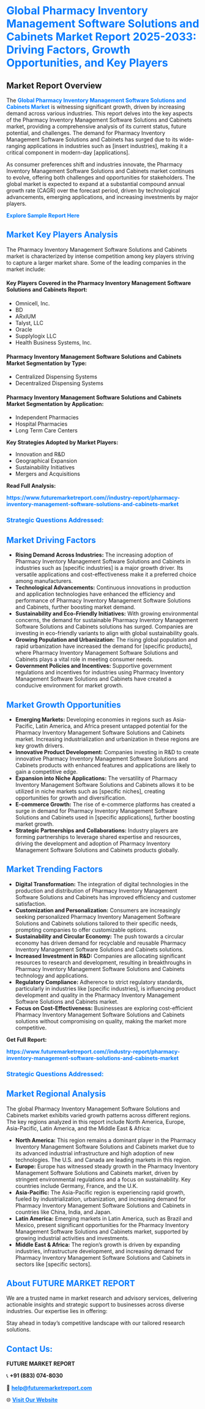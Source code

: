 <h1 style="color: #007BFF;">Global Pharmacy Inventory Management Software Solutions and Cabinets Market Report 2025-2033: Driving Factors, Growth Opportunities, and Key Players</h1>

<section id="overview">
<h2>Market Report Overview</h2>
<p>The <a href="https://www.futuremarketreport.com//industry-report/pharmacy-inventory-management-software-solutions-and-cabinets-market" style="color: #007BFF; text-decoration: none;"><strong>Global Pharmacy Inventory Management Software Solutions and Cabinets Market</strong></a> is witnessing significant growth, driven by increasing demand across various industries. This report delves into the key aspects of the Pharmacy Inventory Management Software Solutions and Cabinets market, providing a comprehensive analysis of its current status, future potential, and challenges. The demand for Pharmacy Inventory Management Software Solutions and Cabinets has surged due to its wide-ranging applications in industries such as [insert industries], making it a critical component in modern-day [applications].</p>
<p>As consumer preferences shift and industries innovate, the Pharmacy Inventory Management Software Solutions and Cabinets market continues to evolve, offering both challenges and opportunities for stakeholders. The global market is expected to expand at a substantial compound annual growth rate (CAGR) over the forecast period, driven by technological advancements, emerging applications, and increasing investments by major players.</p>
</section>

<section id="overview">
<p><a href="https://www.futuremarketreport.com//request-sample/reportId=45879" style="color: #007BFF; text-decoration: none;"><strong>Explore Sample Report Here</strong></a></p>
</section>

<section id="key-players">
<h2 style="color: #007BFF;">Market Key Players Analysis</h2>
<p>The Pharmacy Inventory Management Software Solutions and Cabinets market is characterized by intense competition among key players striving to capture a larger market share. Some of the leading companies in the market include:</p>
<h4>Key Players Covered in the Pharmacy Inventory Management Software Solutions and Cabinets Report:</h4>
<ul><li>Omnicell, Inc.</li><li>BD</li><li>ARxIUM</li><li>Talyst, LLC</li><li>Oracle</li><li>Supplylogix LLC</li><li>Health Business Systems, Inc.</li></ul>
<h4>Pharmacy Inventory Management Software Solutions and Cabinets Market Segmentation by Type:</h4>
<ul><li>Centralized Dispensing Systems</li><li>Decentralized Dispensing Systems</li></ul>

<h4>Pharmacy Inventory Management Software Solutions and Cabinets Market Segmentation by Application:</h4>
<ul><li>Independent Pharmacies</li><li>Hospital Pharmacies</li><li>Long Term Care Centers</li></ul>
<p><strong>Key Strategies Adopted by Market Players:</strong></p>
<ul>
<li>Innovation and R&D</li>
<li>Geographical Expansion</li>
<li>Sustainability Initiatives</li>
<li>Mergers and Acquisitions</li>
</ul>
</section>

<section>
<p><strong>Read Full Analysis: </strong></p><a href="https://www.futuremarketreport.com//industry-report/pharmacy-inventory-management-software-solutions-and-cabinets-market" style="color: #007BFF; text-decoration: none;"><strong>https://www.futuremarketreport.com//industry-report/pharmacy-inventory-management-software-solutions-and-cabinets-market</strong></a>
<h3 style="color: #007BFF;">Strategic Questions Addressed:</h3>
</section>

<section id="driving-factors">
<h2 style="color: #007BFF;">Market Driving Factors</h2>
<ul>
<li><strong>Rising Demand Across Industries:</strong> The increasing adoption of Pharmacy Inventory Management Software Solutions and Cabinets in industries such as [specific industries] is a major growth driver. Its versatile applications and cost-effectiveness make it a preferred choice among manufacturers.</li>
<li><strong>Technological Advancements:</strong> Continuous innovations in production and application technologies have enhanced the efficiency and performance of Pharmacy Inventory Management Software Solutions and Cabinets, further boosting market demand.</li>
<li><strong>Sustainability and Eco-Friendly Initiatives:</strong> With growing environmental concerns, the demand for sustainable Pharmacy Inventory Management Software Solutions and Cabinets solutions has surged. Companies are investing in eco-friendly variants to align with global sustainability goals.</li>
<li><strong>Growing Population and Urbanization:</strong> The rising global population and rapid urbanization have increased the demand for [specific products], where Pharmacy Inventory Management Software Solutions and Cabinets plays a vital role in meeting consumer needs.</li>
<li><strong>Government Policies and Incentives:</strong> Supportive government regulations and incentives for industries using Pharmacy Inventory Management Software Solutions and Cabinets have created a conducive environment for market growth.</li>
</ul>
</section>

<section id="growth-opportunities">
<h2 style="color: #007BFF;">Market Growth Opportunities</h2>
<ul>
<li><strong>Emerging Markets:</strong> Developing economies in regions such as Asia-Pacific, Latin America, and Africa present untapped potential for the Pharmacy Inventory Management Software Solutions and Cabinets market. Increasing industrialization and urbanization in these regions are key growth drivers.</li>
<li><strong>Innovative Product Development:</strong> Companies investing in R&D to create innovative Pharmacy Inventory Management Software Solutions and Cabinets products with enhanced features and applications are likely to gain a competitive edge.</li>
<li><strong>Expansion into Niche Applications:</strong> The versatility of Pharmacy Inventory Management Software Solutions and Cabinets allows it to be utilized in niche markets such as [specific niches], creating opportunities for growth and diversification.</li>
<li><strong>E-commerce Growth:</strong> The rise of e-commerce platforms has created a surge in demand for Pharmacy Inventory Management Software Solutions and Cabinets used in [specific applications], further boosting market growth.</li>
<li><strong>Strategic Partnerships and Collaborations:</strong> Industry players are forming partnerships to leverage shared expertise and resources, driving the development and adoption of Pharmacy Inventory Management Software Solutions and Cabinets products globally.</li>
</ul>
</section>

<section id="trending-factors">
<h2 style="color: #007BFF;">Market Trending Factors</h2>
<ul>
<li><strong>Digital Transformation:</strong> The integration of digital technologies in the production and distribution of Pharmacy Inventory Management Software Solutions and Cabinets has improved efficiency and customer satisfaction.</li>
<li><strong>Customization and Personalization:</strong> Consumers are increasingly seeking personalized Pharmacy Inventory Management Software Solutions and Cabinets solutions tailored to their specific needs, prompting companies to offer customizable options.</li>
<li><strong>Sustainability and Circular Economy:</strong> The push towards a circular economy has driven demand for recyclable and reusable Pharmacy Inventory Management Software Solutions and Cabinets solutions.</li>
<li><strong>Increased Investment in R&D:</strong> Companies are allocating significant resources to research and development, resulting in breakthroughs in Pharmacy Inventory Management Software Solutions and Cabinets technology and applications.</li>
<li><strong>Regulatory Compliance:</strong> Adherence to strict regulatory standards, particularly in industries like [specific industries], is influencing product development and quality in the Pharmacy Inventory Management Software Solutions and Cabinets market.</li>
<li><strong>Focus on Cost-Effectiveness:</strong> Businesses are exploring cost-efficient Pharmacy Inventory Management Software Solutions and Cabinets solutions without compromising on quality, making the market more competitive.</li>
</ul>
</section>

<section>
<p><strong>Get Full Report: </strong></p><a href="https://www.futuremarketreport.com//industry-report/pharmacy-inventory-management-software-solutions-and-cabinets-market" style="color: #007BFF; text-decoration: none;"><strong>https://www.futuremarketreport.com//industry-report/pharmacy-inventory-management-software-solutions-and-cabinets-market</strong></a>
<h3 style="color: #007BFF;">Strategic Questions Addressed:</h3>
</section>


<section id="regional-analysis">
<h2 style="color: #007BFF;">Market Regional Analysis</h2>
<p>The global Pharmacy Inventory Management Software Solutions and Cabinets market exhibits varied growth patterns across different regions. The key regions analyzed in this report include North America, Europe, Asia-Pacific, Latin America, and the Middle East & Africa:</p>
<ul>
<li><strong>North America:</strong> This region remains a dominant player in the Pharmacy Inventory Management Software Solutions and Cabinets market due to its advanced industrial infrastructure and high adoption of new technologies. The U.S. and Canada are leading markets in this region.</li>
<li><strong>Europe:</strong> Europe has witnessed steady growth in the Pharmacy Inventory Management Software Solutions and Cabinets market, driven by stringent environmental regulations and a focus on sustainability. Key countries include Germany, France, and the U.K.</li>
<li><strong>Asia-Pacific:</strong> The Asia-Pacific region is experiencing rapid growth, fueled by industrialization, urbanization, and increasing demand for Pharmacy Inventory Management Software Solutions and Cabinets in countries like China, India, and Japan.</li>
<li><strong>Latin America:</strong> Emerging markets in Latin America, such as Brazil and Mexico, present significant opportunities for the Pharmacy Inventory Management Software Solutions and Cabinets market, supported by growing industrial activities and investments.</li>
<li><strong>Middle East & Africa:</strong> The region’s growth is driven by expanding industries, infrastructure development, and increasing demand for Pharmacy Inventory Management Software Solutions and Cabinets in sectors like [specific sectors].</li>
</ul>
</section>

<footer>
<h2 style="color: #007BFF;">About FUTURE MARKET REPORT</h2>
<p>We are a trusted name in market research and advisory services, delivering actionable insights and strategic support to businesses across diverse industries. Our expertise lies in offering:</p>

<p>Stay ahead in today’s competitive landscape with our tailored research solutions.</p>

<h2 style="color: #007BFF;">Contact Us:</h2>
<p><strong>FUTURE MARKET REPORT</strong></p>
<p>📞 <strong>+91 (883) 074-8030</strong></p>
<p>📧 <strong><a href="mailto:help@futuremarketreport.com" style="color: #007BFF;">help@futuremarketreport.com</a></strong></p>
<p>🌐 <strong><a href="https://www.futuremarketreport.com/" style="color: #007BFF;">Visit Our Website</a></strong></p>
</footer>